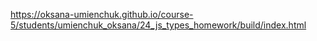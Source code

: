 https://oksana-umienchuk.github.io/course-5/students/umienchuk_oksana/24_js_types_homework/build/index.html
